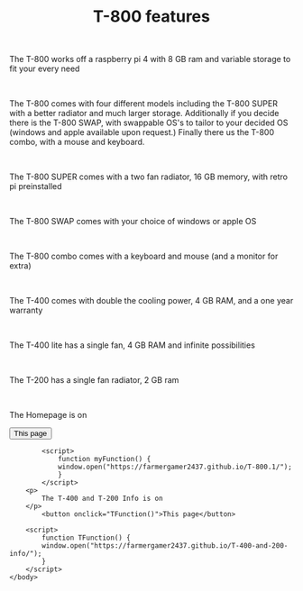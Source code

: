 <html>
	<head>
		<title>
			T-800 Fetures/Models
		</title>
	</head>
	<body>
		<h1 style="text-align: center;">
			T-800 features
		</h1>
	<br>
		<p>
			The T-800 works off a raspberry pi 4 with 8 GB ram and variable storage to fit your every need
		</p>
	<br>
		<p>
			The T-800 comes with four different models including the T-800 SUPER with a better radiator and much larger storage. Additionally if you decide there is the T-800 SWAP, with swappable OS's to tailor to your decided OS (windows and apple available upon request.) Finally there us the T-800 combo, with a mouse and keyboard.
		</p>
	<br>
		<p>
			The T-800 SUPER comes with a two fan radiator, 16 GB memory, with retro pi preinstalled
		</p>
	<br>
		<p>
			The T-800 SWAP comes with your choice of windows or apple OS
		</p>
	<br>
		<p>
			The T-800 combo comes with a keyboard and mouse (and a monitor for extra)
		</p>
	<br>
		<p>
			The T-400 comes with double the cooling power, 4 GB RAM, and a one year warranty
		</p>
	<br>
		<p>
			The T-400 lite has a single fan, 4 GB RAM and infinite possibilities
		</p>
	<br>
		<p> The T-200 has a single fan radiator, 2 GB ram</p>
	<br>
		<p>
			The Homepage is on
		</p>
			<button onclick="myFunction()">This page</button>

			<script>
				function myFunction() {
				window.open("https://farmergamer2437.github.io/T-800.1/");
				}
			</script>
		<p>
			The T-400 and T-200 Info is on 
		</p>
			<button onclick="TFunction()">This page</button>

		<script>
			function TFunction() {
			window.open("https://farmergamer2437.github.io/T-400-and-200-info/");
			}
		</script>
	</body>
</html>

